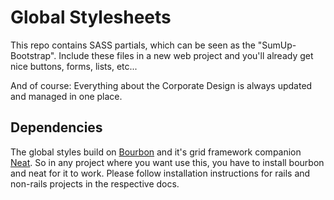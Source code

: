Global Stylesheets
=================

This repo contains SASS partials, which can be seen as the "SumUp-Bootstrap". Include these files in a new web project and you'll already get nice buttons, forms, lists, etc... 

And of course: Everything about the Corporate Design is always updated and managed in one place.

Dependencies
------------

The global styles build on [Bourbon](http://bourbon.io) and it's grid framework companion [Neat](http://neat.bourbon.io). 
So in any project where you want use this, you have to install bourbon and neat for it to work. Please follow installation instructions for rails and non-rails projects in the respective docs.
